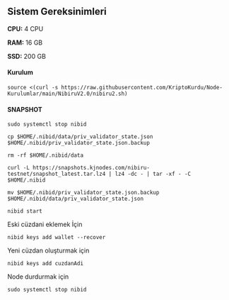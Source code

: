 ##  Sistem Gereksinimleri

**CPU:** 4 CPU

**RAM:** 16 GB

**SSD:** 200 GB


#### Kurulum
```
source <(curl -s https://raw.githubusercontent.com/KriptoKurdu/Node-Kurulumlar/main/NibiruV2.0/nibiru2.sh)
```

#### SNAPSHOT

```
sudo systemctl stop nibid
```


```
cp $HOME/.nibid/data/priv_validator_state.json $HOME/.nibid/priv_validator_state.json.backup
```

```
rm -rf $HOME/.nibid/data 
```

```
curl -L https://snapshots.kjnodes.com/nibiru-testnet/snapshot_latest.tar.lz4 | lz4 -dc - | tar -xf - -C $HOME/.nibid
```

```
mv $HOME/.nibid/priv_validator_state.json.backup $HOME/.nibid/data/priv_validator_state.json
```


```
nibid start
```





Eski cüzdani eklemek İçin
```
nibid keys add wallet --recover
```
Yeni cüzdan oluşturmak için
```
nibid keys add cuzdanAdi
```

Node durdurmak için
```
sudo systemctl stop nibid
```
